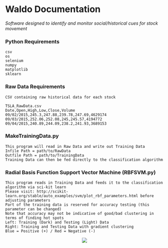 # Waldo Documentation
<i>Software designed to identify and monitor social/historical cues for stock movement</i>

### Python Requirements
    csv
    os
    selenium
    numpy
    matplotlib
    sklearn

### Raw Data Requirements    
    CSV containing raw historical data for each stock
    
    TSLA_RawData.csv
    Date,Open,High,Low,Close,Volume
    09/02/2015,245.3,247.88,239.78,247.69,4629174
    09/03/2015,252.06,252.08,245,245.57,4194772
    09/04/2015,240.89,244.09,238.2,241.93,3689153
    
### MakeTrainingData.py
    This program will read in Raw Data and write out Training Data
    Infile Path = path/to/RawData
    Outfile Path = path/to/TrainingData
    Training Data can then be fed directly to the classification algorithm
    
### Radial Basis Function Support Vector Machine (RBFSVM.py)
    This program reads in Training Data and feeds it to the classification algorithm via sci-kit learn
    Please visit: http://scikit-learn.org/stable/auto_examples/svm/plot_rbf_parameters.html before adjusting parameters
    Part of the training data is reserved for accuracy testing (this parameter can be changed)
    Note that accuracy may not be indicative of good/bad clustering in terms of finding hot spots
    Left: Training (Dark) and Testing (Light) Data
    Right: Training and Testing Data with gradient clustering
    Blue = Positive (+) / Red = Negative (-)

<p align="center">
<img src="https://github.com/anfederico/Waldo/blob/master/TSLA_Plot.png"/>
</p>
